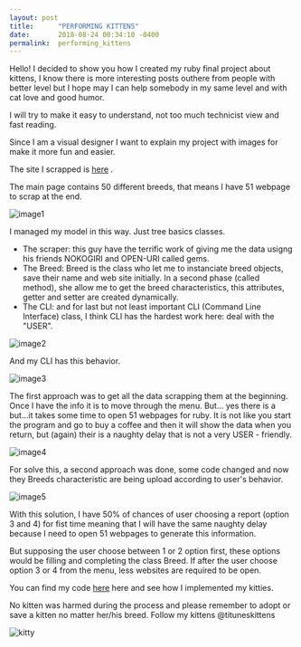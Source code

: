 ```yaml
---
layout: post
title:      "PERFORMING KITTENS"
date:       2018-08-24 00:34:10 -0400
permalink:  performing_kittens
---
```



Hello! I decided to show you how I created my ruby final project about kittens, I know there is more interesting posts outhere from people with better level but I hope may I can help somebody in my same level and with cat love and good humor.

I will try to make it easy to understand, not too much technicist view and fast reading. 


Since I am a visual designer I want to explain my project with images for make it more fun and easier.

The site I scrapped is  [here](http://www.vetstreet.com/cats/breeds) .

The main page contains 50 different breeds, that means I have 51 webpage to scrap at the end.


![image1](http://www.redhikari.com/clients/learnco/Project1.jpg)


 I managed my model in this way. Just tree basics classes. 
 
*  The scraper:  this guy have the terrific work of giving me the data usigng his friends NOKOGIRI and OPEN-URI called gems.
*  The Breed:  Breed is the class who let me to instanciate  breed objects, save their name and web site initially. In a second phase (called method), she allow me to get the  breed characteristics, this attributes, getter and setter are created dynamically.
*  The CLI:  and for last but not least important CLI (Command Line Interface) class,  I think CLI has the hardest work here: deal with the "USER". 


![image2](http://www.redhikari.com/clients/learnco/Project2.jpg)

And my CLI has this behavior.

![image3](http://www.redhikari.com/clients/learnco/Project3.jpg)


The first approach was to get all the data scrapping them at the beginning.  Once I have the info it is to move through the menu. But... yes there is a but...it takes some time to open 51 webpages for ruby. 
It is not like you start the program and go to buy a coffee and then it will show the data when you return, but (again) 
their is a naughty delay that is not a very USER - friendly.

![image4](http://www.redhikari.com/clients/learnco/Project4.jpg)

For solve this, a second approach was done, some code changed and now they Breeds characteristic are being upload according to user's behavior. 

![image5](http://www.redhikari.com/clients/learnco/Project5.jpg)



With this solution, I have 50% of chances of  user choosing a report (option 3 and 4) for fist time meaning that I will have the same naughty delay because I need to open 51 webpages to generate this information.

But supposing the user choose between 1 or 2 option first, these options would be filling and completing the class Breed. If after the user choose option  3 or 4 from the menu,  less websites are required to be open.

You can find my code [here](https://github.com/lauratravin/CLIFP-Kitty/)  here and see how I implemented my kitties.

No kitten was harmed during the process and please remember to adopt or save a kitten no matter her/his breed.
Follow my kittens @tituneskittens

![kitty](http://www.redhikari.com/clients/learnco/pinkkitty.GIF)






